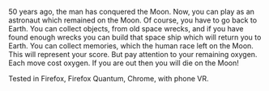 50 years ago, the man has conquered the Moon. Now, you can play as an astronaut which remained on the Moon. Of course, you have to go back to Earth. You can collect objects, from old space wrecks, and if you have found enough wrecks you can build that space ship which will return you to Earth.
You can collect memories, which the human race left on the Moon. This will represent your score.
But pay attention to your remaining oxygen. Each move cost oxygen. If you are out then you will die on the Moon!


Tested in Firefox, Firefox Quantum, Chrome, with phone VR.
